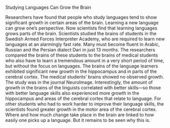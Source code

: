 Studying Languages Can Grow the Brain

Researchers have found that people who study languages tend to show significant growth in certain areas of the brain.
Learning a new language can grow one’s perspective. Now scientists find that learning languages grows parts of the brain.
Scientists studied the brains of students in the Swedish Armed Forces Interpreter Academy, who are required to learn new languages at an alarmingly fast rate. Many must become fluent in Arabic, Russian and the Persian dialect Dari in just 13 months. The researchers compared the brains of these students to the brains of medical students who also have to learn a tremendous amount in a very short period of time, but without the focus on languages.
The brains of the language learners exhibited significant new growth in the hippocampus and in parts of the cerebral cortex. The medical students’ brains showed no observed growth. The study was in the journal NeuroImage.
Interestingly, the amount of growth in the brains of the linguists correlated with better skills—so those with better language skills also experienced more growth in the hippocampus and areas of the cerebral cortex that relate to language. For other students who had to work harder to improve their language skills, the scientists found greater growth in the motor area of the cerebral cortex. Where and how much change take place in the brain are linked to how easily one picks up a language. But it remains to be seen why this is.
